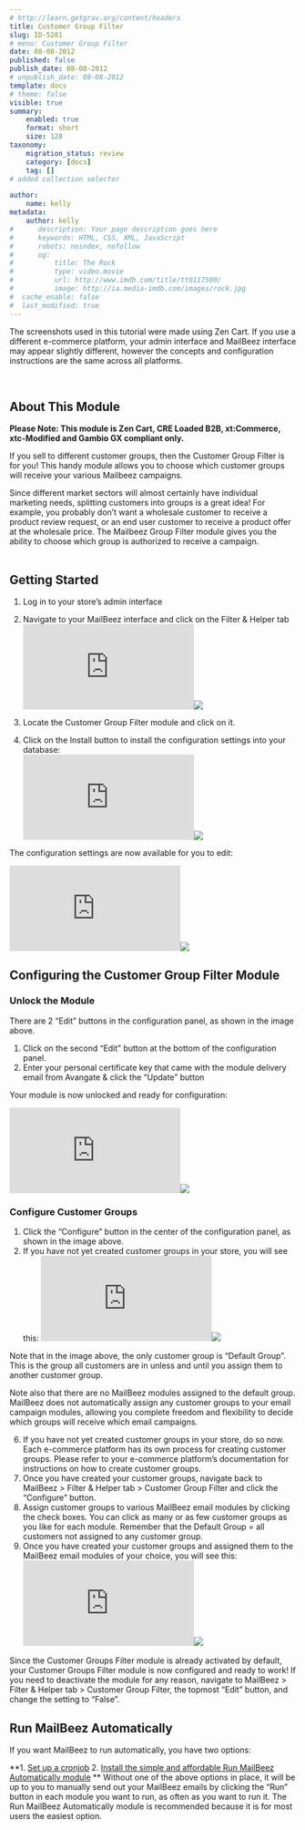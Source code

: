 ```yaml
---
# http://learn.getgrav.org/content/headers
title: Customer Group Filter
slug: ID-5281
# menu: Customer Group Filter
date: 08-08-2012
published: false
publish_date: 08-08-2012
# unpublish_date: 08-08-2012
template: docs
# theme: false
visible: true
summary:
    enabled: true
    format: short
    size: 128
taxonomy:
    migration_status: review
    category: [docs]
    tag: []
# added collection selector

author:
    name: kelly
metadata:
    author: kelly
#      description: Your page description goes here
#      keywords: HTML, CSS, XML, JavaScript
#      robots: noindex, nofollow
#      og:
#          title: The Rock
#          type: video.movie
#          url: http://www.imdb.com/title/tt0117500/
#          image: http://ia.media-imdb.com/images/rock.jpg
#  cache_enable: false
#  last_modified: true
---
```


The screenshots used in this tutorial were made using Zen Cart. If you use a different e-commerce platform, your admin interface and MailBeez interface may appear slightly different, however the concepts and configuration instructions are the same across all platforms.

 

## About This Module

**Please Note: This module is Zen Cart, CRE Loaded B2B, xt:Commerce, xtc-Modified and Gambio GX compliant only.**

If you sell to different customer groups, then the Customer Group Filter is for you! This handy module allows you to choose which customer groups will receive your various Mailbeez campaigns.

Since different market sectors will almost certainly have individual marketing needs, splitting customers into groups is a great idea! For example, you probably don’t want a wholesale customer to receive a product review request, or an end user customer to receive a product offer at the wholesale price. The Mailbeez Group Filter module gives you the ability to choose which group is authorized to receive a campaign.  
  

## Getting Started

1. Log in to your store’s admin interface
2. Navigate to your MailBeez interface and click on the Filter & Helper tab
[![](http://localhost/wordpress_mailbeez_EOL/wp-content/themes/awake/lib/scripts/timthumb/thumb.php?src=http://www.mailbeez.com/images/doc/common_images/filter_tab.png&w=270&h=85&zc=1&q=100 "Filter & Helper Tab")](http://www.mailbeez.com/images/doc/common_images/filter_tab.png "Filter & Helper Tab")![](http://localhost/wordpress_mailbeez_EOL/wp-content/themes/awake/images/shortcodes/image_shadow.png)

4. Locate the Customer Group Filter module and click on it.
5. Click on the Install button to install the configuration settings into your database:  
[![](http://localhost/wordpress_mailbeez_EOL/wp-content/themes/awake/lib/scripts/timthumb/thumb.php?src=http://www.mailbeez.com/images/doc/filterbeez/filter_check_group/customer_group_filter_config1.png&w=175&h=82&zc=1&q=100 "Install Configuration Settings into your Database")](http://www.mailbeez.com/images/doc/filterbeez/filter_check_group/customer_group_filter_config1.png "Install Configuration Settings into your Database")![](http://localhost/wordpress_mailbeez_EOL/wp-content/themes/awake/images/shortcodes/image_shadow.png)

The configuration settings are now available for you to edit:

[![](http://localhost/wordpress_mailbeez_EOL/wp-content/themes/awake/lib/scripts/timthumb/thumb.php?src=http://www.mailbeez.com/images/doc/filterbeez/filter_check_group/customer_group_filter_config2.png&w=175&h=270&zc=1&q=100 "Customer Group Filter Configuration Settings")](http://www.mailbeez.com/images/doc/filterbeez/filter_check_group/customer_group_filter_config2.png "Customer Group Filter Configuration Settings")![](http://localhost/wordpress_mailbeez_EOL/wp-content/themes/awake/images/shortcodes/image_shadow.png)

## Configuring the Customer Group Filter Module

### Unlock the Module

There are 2 “Edit” buttons in the configuration panel, as shown in the image above.

1. Click on the second “Edit” button at the bottom of the configuration panel.
2. Enter your personal certificate key that came with the module delivery email from Avangate & click the “Update” button

Your module is now unlocked and ready for configuration:

[![](http://localhost/wordpress_mailbeez_EOL/wp-content/themes/awake/lib/scripts/timthumb/thumb.php?src=http://www.mailbeez.com/images/doc/filterbeez/filter_check_group/customer_group_filter_config3.png&w=175&h=266&zc=1&q=100 "Customer Group Filter Configuration Panel")](http://www.mailbeez.com/images/doc/filterbeez/filter_check_group/customer_group_filter_config3.png "Customer Group Filter Configuration Panel")![](http://localhost/wordpress_mailbeez_EOL/wp-content/themes/awake/images/shortcodes/image_shadow.png)

### Configure Customer Groups

1. Click the “Configure” button in the center of the configuration panel, as shown in the image above.
2. If you have not yet created customer groups in your store, you will see this:
[![](http://localhost/wordpress_mailbeez_EOL/wp-content/themes/awake/lib/scripts/timthumb/thumb.php?src=http://www.mailbeez.com/images/doc/filterbeez/filter_check_group/customer_group_filter_config4.png&w=270&h=129&zc=1&q=100 "Unconfigured Customer Groups Panel")](http://www.mailbeez.com/images/doc/filterbeez/filter_check_group/customer_group_filter_config4.png "Unconfigured Customer Groups Panel")![](http://localhost/wordpress_mailbeez_EOL/wp-content/themes/awake/images/shortcodes/image_shadow.png)

Note that in the image above, the only customer group is “Default Group”. This is the group all customers are in unless and until you assign them to another customer group.

Note also that there are no MailBeez modules assigned to the default group. MailBeez does not automatically assign any customer groups to your email campaign modules, allowing you complete freedom and flexibility to decide which groups will receive which email campaigns.

6. If you have not yet created customer groups in your store, do so now. Each e-commerce platform has its own process for creating customer groups. Please refer to your e-commerce platform’s documentation for instructions on how to create customer groups.
7. Once you have created your customer groups, navigate back to MailBeez > Filter & Helper tab > Customer Group Filter and click the “Configure” button.
8. Assign customer groups to various MailBeez email modules by clicking the check boxes. You can click as many or as few customer groups as you like for each module. Remember that the Default Group = all customers not assigned to any customer group.
9. Once you have created your customer groups and assigned them to the MailBeez email modules of your choice, you will see this:
[![](http://localhost/wordpress_mailbeez_EOL/wp-content/themes/awake/lib/scripts/timthumb/thumb.php?src=http://www.mailbeez.com/images/doc/filterbeez/filter_check_group/customer_group_filter_config5.png&w=270&h=129&zc=1&q=100 "Configured Customer Groups Panel")](http://www.mailbeez.com/images/doc/filterbeez/filter_check_group/customer_group_filter_config5.png "Configured Customer Groups Panel")![](http://localhost/wordpress_mailbeez_EOL/wp-content/themes/awake/images/shortcodes/image_shadow.png)


Since the Customer Groups Filter module is already activated by default, your Customer Groups Filter module is now configured and ready to work! If you need to deactivate the module for any reason, navigate to MailBeez > Filter & Helper tab > Customer Group Filter, the topmost “Edit” button, and change the setting to “False”.



## Run MailBeez Automatically

If you want MailBeez to run automatically, you have two options:

**1. [Set up a cronjob](/documentation/installation/config/advanced-configuration/)
2. [Install the simple and affordable Run MailBeez Automatically module](/documentation/configbeez/config_cron_simple/)
**
Without one of the above options in place, it will be up to you to manually send out your MailBeez emails by clicking the “Run” button in each module you want to run, as often as you want to run it. The Run MailBeez Automatically module is recommended because it is for most users the easiest option.
